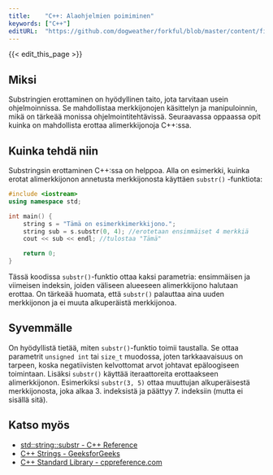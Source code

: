 ```yaml
---
title:    "C++: Alaohjelmien poimiminen"
keywords: ["C++"]
editURL:  "https://github.com/dogweather/forkful/blob/master/content/fi/cpp/extracting-substrings.md"
---
```


{{< edit_this_page >}}

## Miksi

Substringien erottaminen on hyödyllinen taito, jota tarvitaan usein ohjelmoinnissa. Se mahdollistaa merkkijonojen käsittelyn ja manipuloinnin, mikä on tärkeää monissa ohjelmointitehtävissä. Seuraavassa oppaassa opit kuinka on mahdollista erottaa alimerkkijonoja C++:ssa.

## Kuinka tehdä niin

Substringsin erottaminen C++:ssa on helppoa. Alla on esimerkki, kuinka erotat alimerkkijonon annetusta merkkijonosta käyttäen `substr()` -funktiota:

```C++
#include <iostream>
using namespace std;

int main() {
    string s = "Tämä on esimerkkimerkkijono.";
    string sub = s.substr(0, 4); //erotetaan ensimmäiset 4 merkkiä
    cout << sub << endl; //tulostaa "Tämä"

    return 0;
}
```

Tässä koodissa `substr()`-funktio ottaa kaksi parametria: ensimmäisen ja viimeisen indeksin, joiden väliseen alueeseen alimerkkijono halutaan erottaa. On tärkeää huomata, että `substr()` palauttaa aina uuden merkkijonon ja ei muuta alkuperäistä merkkijonoa.

## Syvemmälle

On hyödyllistä tietää, miten `substr()`-funktio toimii taustalla. Se ottaa parametrit `unsigned int` tai `size_t` muodossa, joten tarkkaavaisuus on tarpeen, koska negatiivisten kelvottomat arvot johtavat epäloogiseen toimintaan. Lisäksi `substr()` käyttää iteraattoreita erottaakseen alimerkkijonon. Esimerkiksi `substr(3, 5)` ottaa muuttujan alkuperäisestä merkkijonosta, joka alkaa 3. indeksistä ja päättyy 7. indeksiin (mutta ei sisällä sitä).

## Katso myös

- [std::string::substr - C++ Reference](https://en.cppreference.com/w/cpp/string/basic_string/substr)
- [C++ Strings - GeeksforGeeks](https://www.geeksforgeeks.org/cpp-strings/)
- [C++ Standard Library - cppreference.com](https://en.cppreference.com/w/)